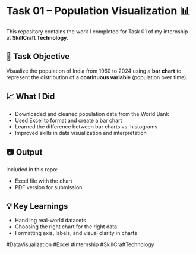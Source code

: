 # Task 01 – Population Visualization 📊

This repository contains the work I completed for Task 01 of my internship at **SkillCraft Technology**.

## 📌 Task Objective
Visualize the population of India from 1960 to 2024 using a **bar chart** to represent the distribution of a **continuous variable** (population over time).

## 📈 What I Did
- Downloaded and cleaned population data from the World Bank
- Used Excel to format and create a bar chart
- Learned the difference between bar charts vs. histograms
- Improved skills in data visualization and interpretation

## 📷 Output
Included in this repo:
- Excel file with the chart
- PDF version for submission

## 💡 Key Learnings
- Handling real-world datasets
- Choosing the right chart for the right data
- Formatting axis, labels, and visual clarity in charts

#DataVisualization #Excel #Internship #SkillCraftTechnology

